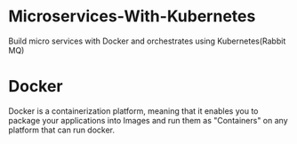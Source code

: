 # Microservices-With-Kubernetes
Build micro services with Docker and orchestrates using Kubernetes(Rabbit MQ)

# Docker
Docker is a containerization platform, meaning that it enables you to package your applications into Images and run them as "Containers" on any platform that can run docker.
